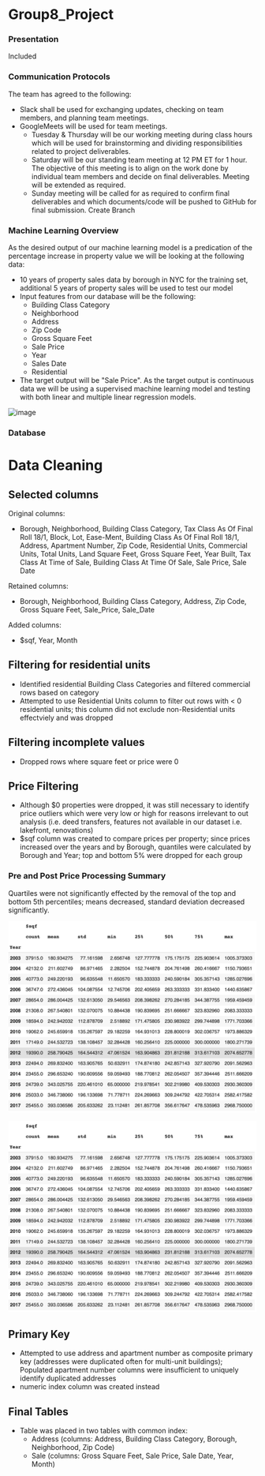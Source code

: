 # Group8_Project

### Presentation

Included

### Communication Protocols

The team has agreed to the following: 
- Slack shall be used for exchanging updates, checking on team members, and planning team meetings.
- GoogleMeets will be used for team meetings.
  - Tuesday & Thursday will be our working meeting during class hours which will be used for brainstorming and dividing responsibilities related to project deliverables.
  - Saturday will be our standing team meeting at 12 PM ET for 1 hour. The objective of this meeting is to align on the work done by individual team members and decide on final deliverables. Meeting will be extended as required.
  - Sunday meeting will be called for as required to confirm final deliverables and which documents/code will be pushed to GitHub for final submission.
Create Branch

### Machine Learning Overview
As the desired output of our machine learning model is a predication of the percentage increase in property value we will be looking at the following data:

- 10 years of property sales data by borough in NYC for the training set, additional 5 years of property sales will be used to test our model
- Input features from our database will be the following:
  - Building Class Category
  - Neighborhood
  - Address
  - Zip Code
  - Gross Square Feet
  - Sale Price
  - Year
  - Sales Date
  - Residential
- The target output will be "Sale Price". As the target output is continuous data we will be using a supervised machine learning model and testing with both linear and multiple linear regression models.

![image](https://user-images.githubusercontent.com/84694664/140664113-e60db76c-3df3-4227-afb8-2e85d5b0a612.png)

### Database
# Data Cleaning 

## Selected columns

Original columns: 

  * Borough, Neighborhood, Building Class Category, Tax Class As Of Final Roll 18/1, Block, Lot, Ease-Ment, Building            Class As Of Final Roll 18/1, Address, Apartment Number, Zip Code, Residential Units, Commercial Units, Total Units, Land Square Feet, Gross Square Feet, Year Built, Tax Class At Time of Sale, Building Class At Time Of Sale, Sale Price, Sale Date

Retained columns: 

  *  Borough, Neighborhood, Building Class Category, Address, Zip Code, Gross Square Feet, Sale_Price, Sale_Date
 
 Added columns:
 
  * $sqf, Year, Month

## Filtering for residential units

  * Identified residential Building Class Categories and filtered commercial rows based on category
  * Attempted to use Residential Units column to filter out rows with < 0 residential units; this column did not exclude non-Residential units effectviely and was dropped
 
 ## Filtering incomplete values
 
  * Dropped rows where square feet or price were 0

## Price Filtering 

  * Although $0 properties were dropped, it was still necessary to identify price outliers which were very low or high for reasons irrelevant to out analysis (i.e. deed transfers, features not available in our dataset i.e. lakefront, renovations)
  * $sqf column was created to compare prices per property; since prices increased over the years and by Borough, quantiles were calculated by Borough and Year; top and bottom 5% were dropped for each group

### Pre and Post Price Processing Summary 

Quartiles were not significantly effected by the removal of the top and bottom 5th percentiles; means decreased, standard deviation decreased significantly. 

![Pre-processing summary](https://github.com/VershaR1791/Group8_Project/blob/8fa30e0728e57e3f200255e60bfe09b5543f3bff/post_processing_$.png)

![Post-Processing summary](https://github.com/VershaR1791/Group8_Project/blob/8fa30e0728e57e3f200255e60bfe09b5543f3bff/post_processing_$.png)

## Primary Key

  * Attempted to use address and apartment number as composite primary key (addresses were duplicated often for multi-unit buildings); Populated apartment number columns were insufficient to uniquely identify duplicated addresses
  * numeric index column was created instead

## Final Tables

  * Table was placed in two tables with common index: 
     *  Address (columns: Address, Building Class Category, Borough, Neighborhood, Zip Code)
     *  Sale (columns: Gross Square Feet, Sale Price, Sale Date, Year, Month)
